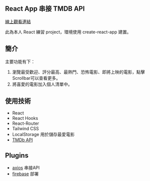 ## React App 串接 TMDB API
[線上觀看連結](https://ez-movie-private.vercel.app/)  

此為本人 React 練習 project，環境使用 create-react-app 建置。

## 簡介
主要功能有下：
1. 瀏覽最受歡迎、評分最高、最熱門、恐怖電影、即將上映的電影，點擊Scrollbar可以查看更多。
2. 將喜愛的電影加入個人清單中。

## 使用技術
* React
* React Hooks
* React-Router
* Tailwind CSS
* LocalStorage 用於儲存最愛電影
* [TMDb API](https://developers.themoviedb.org/3/getting-started/introduction)

## Plugins
* [axios](https://github.com/axios/axios) 串接API
* [firebase](https://www.npmjs.com/package/firebase) 部署
